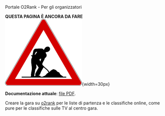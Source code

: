  Portale O2Rank - Per gli organizzatori
 
**QUESTA PAGINA È ANCORA DA FARE**  
![Lavori in corso](../../img/lavori_in_corso.png){width=30px}

**Documentazione attuale**: [file PDF](../../gestione_gara_org/inc/Classifiche%20Online-Televisioni%20_%20impostazioniV2023.4.pdf).

Creare la gara su [o2rank](http://classifiche.asti-ticino.ch/o2rank/) per le liste di partenza e le classifiche online, come pure per le classifiche sulle TV al centro gara.

